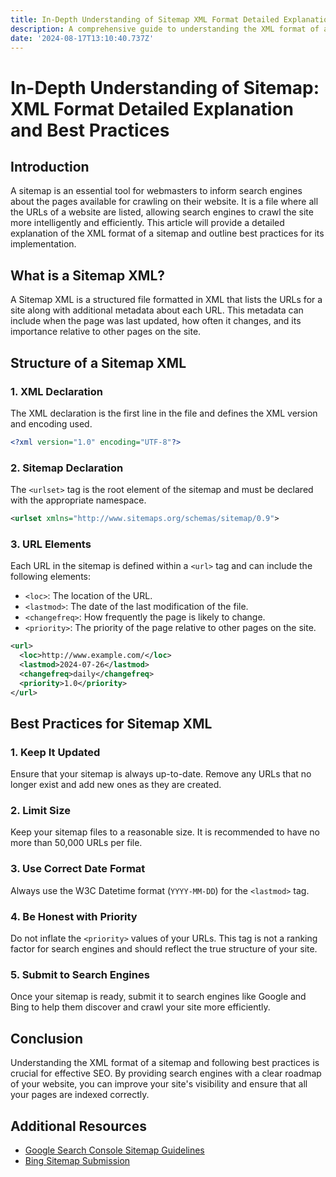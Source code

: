 ```yaml
---
title: In-Depth Understanding of Sitemap XML Format Detailed Explanation and Best Practices
description: A comprehensive guide to understanding the XML format of a sitemap and best practices for implementation.
date: '2024-08-17T13:10:40.737Z'
---
```


# In-Depth Understanding of Sitemap: XML Format Detailed Explanation and Best Practices

## Introduction

A sitemap is an essential tool for webmasters to inform search engines about the pages available for crawling on their website. It is a file where all the URLs of a website are listed, allowing search engines to crawl the site more intelligently and efficiently. This article will provide a detailed explanation of the XML format of a sitemap and outline best practices for its implementation.

## What is a Sitemap XML?

A Sitemap XML is a structured file formatted in XML that lists the URLs for a site along with additional metadata about each URL. This metadata can include when the page was last updated, how often it changes, and its importance relative to other pages on the site.

## Structure of a Sitemap XML

### 1. XML Declaration
The XML declaration is the first line in the file and defines the XML version and encoding used.

```xml
<?xml version="1.0" encoding="UTF-8"?>
```

### 2. Sitemap Declaration
The `<urlset>` tag is the root element of the sitemap and must be declared with the appropriate namespace.

```xml
<urlset xmlns="http://www.sitemaps.org/schemas/sitemap/0.9">
```

### 3. URL Elements
Each URL in the sitemap is defined within a `<url>` tag and can include the following elements:

- `<loc>`: The location of the URL.
- `<lastmod>`: The date of the last modification of the file.
- `<changefreq>`: How frequently the page is likely to change.
- `<priority>`: The priority of the page relative to other pages on the site.

```xml
<url>
  <loc>http://www.example.com/</loc>
  <lastmod>2024-07-26</lastmod>
  <changefreq>daily</changefreq>
  <priority>1.0</priority>
</url>
```

## Best Practices for Sitemap XML

### 1. Keep It Updated
Ensure that your sitemap is always up-to-date. Remove any URLs that no longer exist and add new ones as they are created.

### 2. Limit Size
Keep your sitemap files to a reasonable size. It is recommended to have no more than 50,000 URLs per file.

### 3. Use Correct Date Format
Always use the W3C Datetime format (`YYYY-MM-DD`) for the `<lastmod>` tag.

### 4. Be Honest with Priority
Do not inflate the `<priority>` values of your URLs. This tag is not a ranking factor for search engines and should reflect the true structure of your site.

### 5. Submit to Search Engines
Once your sitemap is ready, submit it to search engines like Google and Bing to help them discover and crawl your site more efficiently.

## Conclusion

Understanding the XML format of a sitemap and following best practices is crucial for effective SEO. By providing search engines with a clear roadmap of your website, you can improve your site's visibility and ensure that all your pages are indexed correctly.

## Additional Resources

- [Google Search Console Sitemap Guidelines](https://support.google.com/webmasters/answer/183668?hl=en)
- [Bing Sitemap Submission](https://www.bing.com/toolbox/webmaster)

